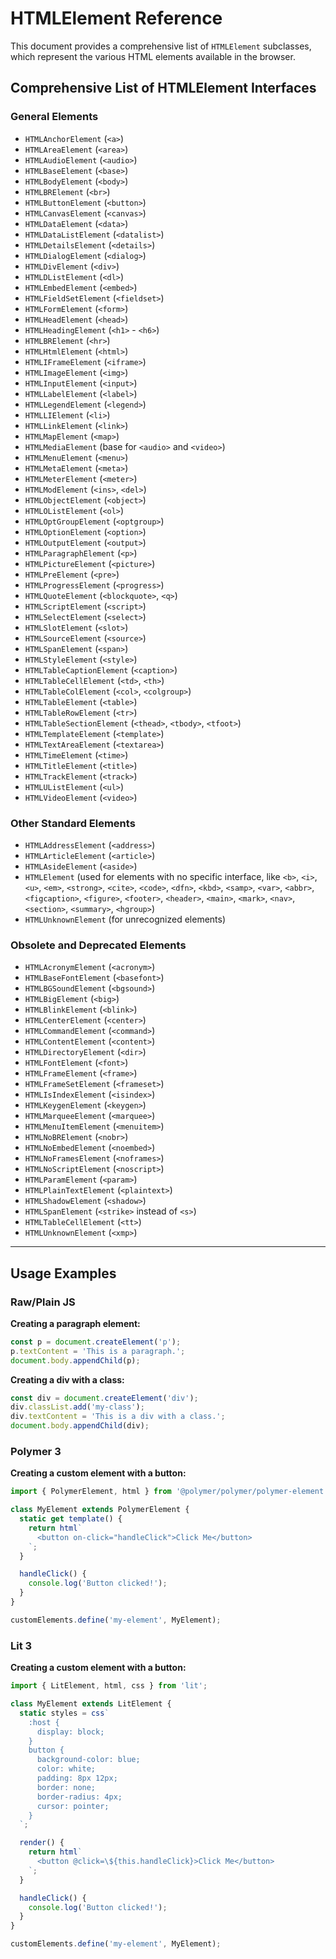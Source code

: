 
# HTMLElement Reference

This document provides a comprehensive list of `HTMLElement` subclasses, which represent the various HTML elements available in the browser.

## Comprehensive List of HTMLElement Interfaces

### General Elements

* `HTMLAnchorElement` (`<a>`)
* `HTMLAreaElement` (`<area>`)
* `HTMLAudioElement` (`<audio>`)
* `HTMLBaseElement` (`<base>`)
* `HTMLBodyElement` (`<body>`)
* `HTMLBRElement` (`<br>`)
* `HTMLButtonElement` (`<button>`)
* `HTMLCanvasElement` (`<canvas>`)
* `HTMLDataElement` (`<data>`)
* `HTMLDataListElement` (`<datalist>`)
* `HTMLDetailsElement` (`<details>`)
* `HTMLDialogElement` (`<dialog>`)
* `HTMLDivElement` (`<div>`)
* `HTMLDListElement` (`<dl>`)
* `HTMLEmbedElement` (`<embed>`)
* `HTMLFieldSetElement` (`<fieldset>`)
* `HTMLFormElement` (`<form>`)
* `HTMLHeadElement` (`<head>`)
* `HTMLHeadingElement` (`<h1>` - `<h6>`)
* `HTMLBRElement` (`<hr>`)
* `HTMLHtmlElement` (`<html>`)
* `HTMLIFrameElement` (`<iframe>`)
* `HTMLImageElement` (`<img>`)
* `HTMLInputElement` (`<input>`)
* `HTMLLabelElement` (`<label>`)
* `HTMLLegendElement` (`<legend>`)
* `HTMLLIElement` (`<li>`)
* `HTMLLinkElement` (`<link>`)
* `HTMLMapElement` (`<map>`)
* `HTMLMediaElement` (base for `<audio>` and `<video>`)
* `HTMLMenuElement` (`<menu>`)
* `HTMLMetaElement` (`<meta>`)
* `HTMLMeterElement` (`<meter>`)
* `HTMLModElement` (`<ins>`, `<del>`)
* `HTMLObjectElement` (`<object>`)
* `HTMLOListElement` (`<ol>`)
* `HTMLOptGroupElement` (`<optgroup>`)
* `HTMLOptionElement` (`<option>`)
* `HTMLOutputElement` (`<output>`)
* `HTMLParagraphElement` (`<p>`)
* `HTMLPictureElement` (`<picture>`)
* `HTMLPreElement` (`<pre>`)
* `HTMLProgressElement` (`<progress>`)
* `HTMLQuoteElement` (`<blockquote>`, `<q>`)
* `HTMLScriptElement` (`<script>`)
* `HTMLSelectElement` (`<select>`)
* `HTMLSlotElement` (`<slot>`)
* `HTMLSourceElement` (`<source>`)
* `HTMLSpanElement` (`<span>`)
* `HTMLStyleElement` (`<style>`)
* `HTMLTableCaptionElement` (`<caption>`)
* `HTMLTableCellElement` (`<td>`, `<th>`)
* `HTMLTableColElement` (`<col>`, `<colgroup>`)
* `HTMLTableElement` (`<table>`)
* `HTMLTableRowElement` (`<tr>`)
* `HTMLTableSectionElement` (`<thead>`, `<tbody>`, `<tfoot>`)
* `HTMLTemplateElement` (`<template>`)
* `HTMLTextAreaElement` (`<textarea>`)
* `HTMLTimeElement` (`<time>`)
* `HTMLTitleElement` (`<title>`)
* `HTMLTrackElement` (`<track>`)
* `HTMLUListElement` (`<ul>`)
* `HTMLVideoElement` (`<video>`)

### Other Standard Elements

* `HTMLAddressElement` (`<address>`)
* `HTMLArticleElement` (`<article>`)
* `HTMLAsideElement` (`<aside>`)
* `HTMLElement` (used for elements with no specific interface, like `<b>`, `<i>`, `<u>`, `<em>`, `<strong>`, `<cite>`, `<code>`, `<dfn>`, `<kbd>`, `<samp>`, `<var>`, `<abbr>`, `<figcaption>`, `<figure>`, `<footer>`, `<header>`, `<main>`, `<mark>`, `<nav>`, `<section>`, `<summary>`, `<hgroup>`)
* `HTMLUnknownElement` (for unrecognized elements)

### Obsolete and Deprecated Elements

* `HTMLAcronymElement` (`<acronym>`)
* `HTMLBaseFontElement` (`<basefont>`)
* `HTMLBGSoundElement` (`<bgsound>`)
* `HTMLBigElement` (`<big>`)
* `HTMLBlinkElement` (`<blink>`)
* `HTMLCenterElement` (`<center>`)
* `HTMLCommandElement` (`<command>`)
* `HTMLContentElement` (`<content>`)
* `HTMLDirectoryElement` (`<dir>`)
* `HTMLFontElement` (`<font>`)
* `HTMLFrameElement` (`<frame>`)
* `HTMLFrameSetElement` (`<frameset>`)
* `HTMLIsIndexElement` (`<isindex>`)
* `HTMLKeygenElement` (`<keygen>`)
* `HTMLMarqueeElement` (`<marquee>`)
* `HTMLMenuItemElement` (`<menuitem>`)
* `HTMLNoBRElement` (`<nobr>`)
* `HTMLNoEmbedElement` (`<noembed>`)
* `HTMLNoFramesElement` (`<noframes>`)
* `HTMLNoScriptElement` (`<noscript>`)
* `HTMLParamElement` (`<param>`)
* `HTMLPlainTextElement` (`<plaintext>`)
* `HTMLShadowElement` (`<shadow>`)
* `HTMLSpanElement` (`<strike>` instead of `<s>`)
* `HTMLTableCellElement` (`<tt>`)
* `HTMLUnknownElement` (`<xmp>`)

---

## Usage Examples

### Raw/Plain JS

**Creating a paragraph element:**

```javascript
const p = document.createElement('p');
p.textContent = 'This is a paragraph.';
document.body.appendChild(p);
```

**Creating a div with a class:**

```javascript
const div = document.createElement('div');
div.classList.add('my-class');
div.textContent = 'This is a div with a class.';
document.body.appendChild(div);
```

### Polymer 3

**Creating a custom element with a button:**

```javascript
import { PolymerElement, html } from '@polymer/polymer/polymer-element.js';

class MyElement extends PolymerElement {
  static get template() {
    return html`
      <button on-click="handleClick">Click Me</button>
    `;
  }

  handleClick() {
    console.log('Button clicked!');
  }
}

customElements.define('my-element', MyElement);
```

### Lit 3

**Creating a custom element with a button:**

```javascript
import { LitElement, html, css } from 'lit';

class MyElement extends LitElement {
  static styles = css`
    :host {
      display: block;
    }
    button {
      background-color: blue;
      color: white;
      padding: 8px 12px;
      border: none;
      border-radius: 4px;
      cursor: pointer;
    }
  `;

  render() {
    return html`
      <button @click=\${this.handleClick}>Click Me</button>
    `;
  }

  handleClick() {
    console.log('Button clicked!');
  }
}

customElements.define('my-element', MyElement);
```
